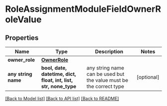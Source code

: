 # RoleAssignmentModuleFieldOwnerRoleValue


## Properties
Name | Type | Description | Notes
------------ | ------------- | ------------- | -------------
**owner_role** | [**OwnerRole**](OwnerRole.md) |  | 
**any string name** | **bool, date, datetime, dict, float, int, list, str, none_type** | any string name can be used but the value must be the correct type | [optional]

[[Back to Model list]](../README.md#documentation-for-models) [[Back to API list]](../README.md#documentation-for-api-endpoints) [[Back to README]](../README.md)


